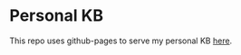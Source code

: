 # Personal KB

This repo uses github-pages to serve my personal KB [here](https://mamut3d.github.io).
